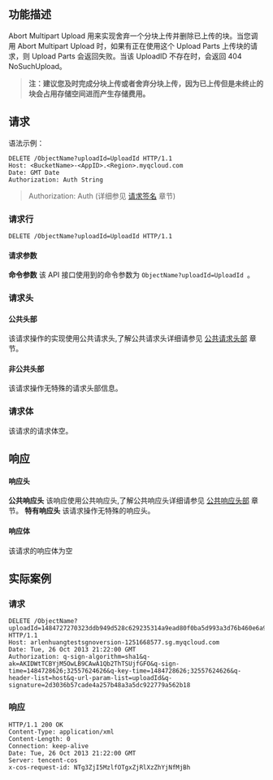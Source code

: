 ## 功能描述
Abort Multipart Upload 用来实现舍弃一个分块上传并删除已上传的块。当您调用 Abort Multipart Upload 时，如果有正在使用这个 Upload Parts 上传块的请求，则 Upload Parts 会返回失败。当该 UploadID 不存在时，会返回 404 NoSuchUpload。

>**注：建议您及时完成分块上传或者舍弃分块上传，因为已上传但是未终止的块会占用存储空间进而产生存储费用。**

## 请求

语法示例：
```
DELETE /ObjectName?uploadId=UploadId HTTP/1.1
Host: <BucketName>-<AppID>.<Region>.myqcloud.com
Date: GMT Date
Authorization: Auth String
```

> Authorization: Auth (详细参见 [请求签名](https://www.qcloud.com/document/product/436/7778) 章节)

### 请求行
```
DELETE /ObjectName?uploadId=UploadId HTTP/1.1
```
#### 请求参数
**命令参数**
该 API 接口使用到的命令参数为 `ObjectName?uploadId=UploadId `。

### 请求头

#### 公共头部
该请求操作的实现使用公共请求头,了解公共请求头详细请参见 [公共请求头部](https://www.qcloud.com/document/product/436/7728) 章节。

#### 非公共头部
该请求操作无特殊的请求头部信息。


### 请求体
该请求的请求体空。

## 响应

#### 响应头
**公共响应头** 
该响应使用公共响应头,了解公共响应头详细请参见 [公共响应头部](https://www.qcloud.com/document/product/436/7729) 章节。
**特有响应头**
该请求操作无特殊的响应头。


#### 响应体
该请求的响应体为空



## 实际案例

### 请求
```
DELETE /ObjectName?uploadId=1484727270323ddb949d528c629235314a9ead80f0ba5d993a3d76b460e6a9cceb9633b08e HTTP/1.1
Host: arlenhuangtestsgnoversion-1251668577.sg.myqcloud.com
Date: Tue, 26 Oct 2013 21:22:00 GMT
Authorization: q-sign-algorithm=sha1&q-ak=AKIDWtTCBYjM5OwLB9CAwA1Qb2ThTSUjfGFO&q-sign-time=1484728626;32557624626&q-key-time=1484728626;32557624626&q-header-list=host&q-url-param-list=uploadId&q-signature=2d3036b57cade4a257b48a3a5dc922779a562b18

```

### 响应
```
HTTP/1.1 200 OK
Content-Type: application/xml
Content-Length: 0
Connection: keep-alive
Date: Tue, 26 Oct 2013 21:22:00 GMT
Server: tencent-cos
x-cos-request-id: NTg3ZjI5MzlfOTgxZjRlXzZhYjNfMjBh

```
